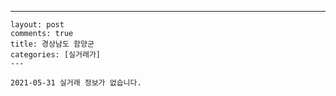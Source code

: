 ---
    layout: post
    comments: true
    title: 경상남도 함양군
    categories: [실거래가]
    ---

    2021-05-31 실거래 정보가 없습니다.

    